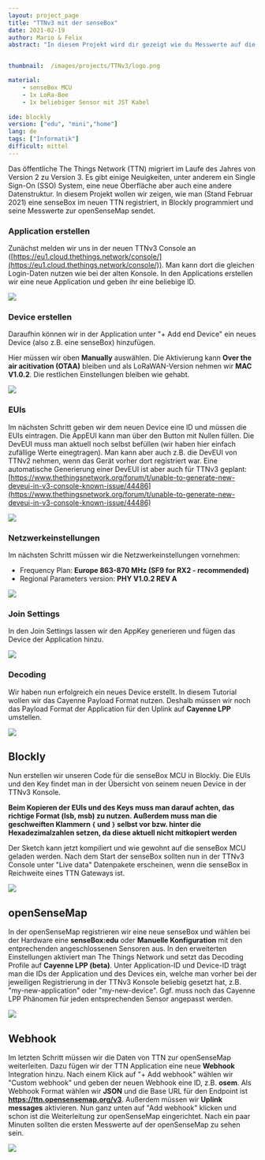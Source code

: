 ```yaml
---
layout: project_page
title: "TTNv3 mit der senseBox"
date: 2021-02-19
author: Mario & Felix
abstract: "In diesem Projekt wird dir gezeigt wie du Messwerte auf die openSenseMap über TTN v3 überträgst"


thumbnail:  /images/projects/TTNv3/logo.png

material:
    - senseBox MCU
    - 1x LoRa-Bee
    - 1x beliebiger Sensor mit JST Kabel
    
ide: blockly
version: ["edu", "mini","home"]    
lang: de
tags: ["Informatik"]
difficult: mittel
---
```


<style>
img {
  max-width: 100%;
}
</style>
<head><title>TTN v3 mit der senseBox</title></head>

Das öffentliche The Things Network (TTN) migriert im Laufe des Jahres von Version 2 zu Version 3. Es gibt einige Neuigkeiten, unter anderem ein Single Sign-On (SSO) System, eine neue Oberfläche aber auch eine andere Datenstruktur. In diesem Projekt wollen wir zeigen, wie man (Stand Februar 2021) eine senseBox im neuen TTN registriert, in Blockly programmiert und seine Messwerte zur openSenseMap sendet.

### Application erstellen
Zunächst melden wir uns in der neuen TTNv3 Console an ([https://eu1.cloud.thethings.network/console/](https://eu1.cloud.thethings.network/console/)). Man kann dort die gleichen Login-Daten nutzen wie bei der alten Konsole. In den Applications erstellen wir eine neue Application und geben ihr eine beliebige ID.

![](/images/projects/TTNv3/add-application.png)


### Device erstellen
Daraufhin können wir in der Application unter "+ Add end Device" ein neues Device (also z.B. eine senseBox) hinzufügen.

Hier müssen wir oben **Manually** auswählen. Die Aktivierung kann **Over the air acitivation (OTAA)** bleiben und als LoRaWAN-Version nehmen wir **MAC V1.0.2**. Die restlichen Einstellungen bleiben wie gehabt.

![](/images/projects/TTNv3/register-device.png)


### EUIs
Im nächsten Schritt geben wir dem neuen Device eine ID und müssen die EUIs eintragen. Die AppEUI kann man über den Button mit Nullen füllen. Die DevEUI muss man aktuell noch selbst befüllen (wir haben hier einfach zufällige Werte einegtragen). Man kann aber auch z.B. die DevEUI von TTNv2 nehmen, wenn das Gerät vorher dort registriert war. Eine automatische Generierung einer DevEUI ist aber auch für TTNv3 geplant: [https://www.thethingsnetwork.org/forum/t/unable-to-generate-new-deveui-in-v3-console-known-issue/44486](https://www.thethingsnetwork.org/forum/t/unable-to-generate-new-deveui-in-v3-console-known-issue/44486)

![](/images/projects/TTNv3/register-device-euis.png)

### Netzwerkeinstellungen
Im nächsten Schritt müssen wir die Netzwerkeinstellungen vornehmen:

* Frequency Plan: **Europe 863-870 MHz (SF9 for RX2 - recommended)**
* Regional Parameters version: **PHY V1.0.2 REV A**

![](/images/projects/TTNv3/register-device-network.png)

### Join Settings
In den Join Settings lassen wir den AppKey generieren und fügen das Device der Application hinzu.

![](/images/projects/TTNv3/register-device-join-settings.png)

### Decoding
Wir haben nun erfolgreich ein neues Device erstellt. In diesem Tutorial wollen wir das Cayenne Payload Format nutzen. Deshalb müssen wir noch das Payload Format der Application für den Uplink auf **Cayenne LPP** umstellen.

![](/images/projects/TTNv3/application-cayenne.png)

## Blockly

Nun erstellen wir unseren Code für die senseBox MCU in Blockly. Die EUIs und den Key findet man in der Übersicht von seinem neuen Device in der TTNv3 Konsole.

**Beim Kopieren der EUIs und des Keys muss man darauf achten, das richtige Format (lsb, msb) zu nutzen. Außerdem muss man die geschweiften Klammern `{` und `}` selbst vor bzw. hinter die Hexadezimalzahlen setzen, da diese aktuell nicht mitkopiert werden**

Der Sketch kann jetzt kompiliert und wie gewohnt auf die senseBox MCU geladen werden. Nach dem Start der senseBox sollten nun in der TTNv3 Console unter "Live data" Datenpakete erscheinen, wenn die senseBox in Reichweite eines TTN Gateways ist.

![](/images/projects/TTNv3/blockly.png)

## openSenseMap

In der openSenseMap registrieren wir eine neue senseBox und wählen bei der Hardware eine **senseBox:edu** oder **Manuelle Konfiguration** mit den entprechenden angeschlossenen Sensoren aus. In den erweiterten Einstellungen aktiviert man The Things Network und setzt das Decoding Profile auf **Cayenne LPP (beta)**. Unter Application-ID und Device-ID trägt man die IDs der Application und des Devices ein, welche man vorher bei der jeweiligen Registrierung in der TTNv3 Konsole beliebig gesetzt hat, z.B. "my-new-application" oder "my-new-device". Ggf. muss noch das Cayenne LPP Phänomen für jeden entsprechenden Sensor angepasst werden.

![](/images/projects/TTNv3/osem-registrierung.png)

## Webhook

Im letzten Schritt müssen wir die Daten von TTN zur openSenseMap weiterleiten. Dazu fügen wir der TTN Application eine neue **Webhook** Integration hinzu. Nach einem Klick auf "+ Add webhook" wählen wir "Custom webhook" und geben der neuen Webhook eine ID, z.B. **osem**. Als Webhook Format wählen wir **JSON** und die Base URL für den Endpoint ist **https://ttn.opensensemap.org/v3**. Außerdem müssen wir **Uplink messages** aktivieren. Nun ganz unten auf "Add webhook" klicken und schon ist die Weiterleitung zur openSenseMap eingerichtet. Nach ein paar Minuten sollten die ersten Messwerte auf der openSenseMap zu sehen sein. 

![](/images/projects/TTNv3/webhook.png)